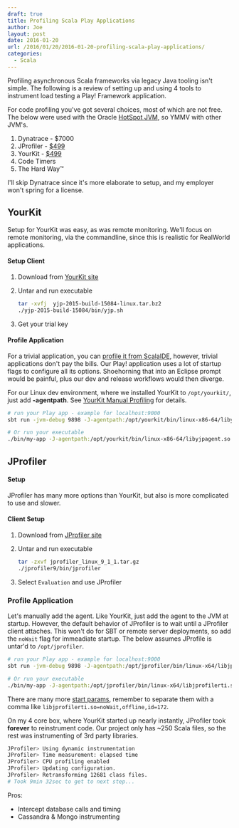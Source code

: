 ```yaml
---
draft: true
title: Profiling Scala Play Applications
author: Joe
layout: post
date: 2016-01-20
url: /2016/01/20/2016-01-20-profiling-scala-play-applications/
categories:
  - Scala
---
```


Profiling asynchronous Scala frameworks via legacy Java tooling isn't simple. The following is a review of setting up and using 4 tools to instrument load testing a Play! Framework application.

For code profiling you've got several choices, most of which are not free. The below were used with the Oracle [HotSpot JVM](https://en.wikipedia.org/wiki/HotSpot), so YMMV with other JVM's.

1. Dynatrace - $7000
1. JProfiler - [$499](https://www.ej-technologies.com/buy/jprofiler/select)
1. YourKit - [$499](https://www.yourkit.com/purchase/content.jsp)
1. Code Timers
1. The Hard Way™

I'll skip Dynatrace since it's more elaborate to setup, and my employer won't spring for a license.

## YourKit

Setup for YourKit was easy, as was remote monitoring. We'll focus on remote monitoring, via the commandline, since this is realistic for RealWorld applications.

#### Setup Client

1. Download from [YourKit site](https://www.yourkit.com/download)
2. Untar and run executable

	```bash
	tar -xvfj  yjp-2015-build-15084-linux.tar.bz2
	./yjp-2015-build-15084/bin/yjp.sh
	```

3. Get your trial key

#### Profile Application

For a trivial application, you can [profile it from ScalaIDE](https://www.yourkit.com/docs/80/help/eclipse.jsp), however, trivial applications don't pay the bills. Our Play! application uses a lot of startup flags to configure all its options. Shoehorning that into an Eclipse prompt would be painful, plus our dev and release workflows would then diverge.

For our Linux dev environment, where we installed YourKit to `/opt/yourkit/`, just add __-agentpath__. See [YourKit Manual Profiling](https://www.yourkit.com/docs/80/help/agent.jsp) for details.

```bash
# run your Play app - example for localhost:9000
sbt run -jvm-debug 9898 -J-agentpath:/opt/yourkit/bin/linux-x86-64/libyjpagent.so  -Dhttp.port=9000

# Or run your executable
./bin/my-app -J-agentpath:/opt/yourkit/bin/linux-x86-64/libyjpagent.so 
```


## JProfiler

#### Setup

JProfiler has many more options than YourKit, but also is more complicated to use and slower.

#### Client Setup

1. Download from [JProfiler site](https://www.ej-technologies.com/download/jprofiler/files)
2. Untar and run executable

	```bash
	tar -zxvf jprofiler_linux_9_1_1.tar.gz
	./jprofiler9/bin/jprofiler
	```
3. Select `Evaluation` and use JProfiler

### Profile Application

Let's manually add the agent. Like YourKit, just add the agent to the JVM at startup. However, the default behavior of JProfiler is to wait until a JProfiler client attaches. This won't do for SBT or remote server deployments, so add the `noWait` flag for immeadiate startup. The below assumes JProfile is untar'd to `/opt/jprofiler`.

```bash    
# run your Play app - example for localhost:9000
sbt run -jvm-debug 9898 -J-agentpath:/opt/jprofiler/bin/linux-x64/libjprofilerti.so=noWait  -Dhttp.port=9000

# Or run your executable
./bin/my-app -J-agentpath:/opt/jprofiler/bin/linux-x64/libjprofilerti.so=noWait
```
There are many more [start params](http://resources.ej-technologies.com/jprofiler/help/doc/sessions/remoteTable.html), remember to separate them with a comma like `libjprofilerti.so=noWait,offline,id=172`.

On my 4 core box, where YourKit started up nearly instantly, JProfiler took __forever__ to reinstrument code. Our project only has ~250 Scala files, so the rest was instrumenting of 3rd party libraries.

```bash
JProfiler> Using dynamic instrumentation
JProfiler> Time measurement: elapsed time
JProfiler> CPU profiling enabled
JProfiler> Updating configuration.
JProfiler> Retransforming 12681 class files.
# Took 9min 32sec to get to next step...
```

Pros:

* Intercept database calls and timing
* Cassandra & Mongo instrumenting
